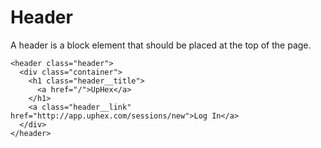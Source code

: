 # Header

A header is a block element that should be placed at the top of the page.

```
<header class="header">
  <div class="container">
    <h1 class="header__title">
      <a href="/">UpHex</a>
    </h1>
    <a class="header__link" href="http://app.uphex.com/sessions/new">Log In</a>
  </div>
</header>
```
